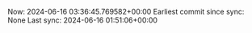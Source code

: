 Now: 2024-06-16 03:36:45.769582+00:00 Earliest commit since sync: None Last sync: 2024-06-16 01:51:06+00:00
